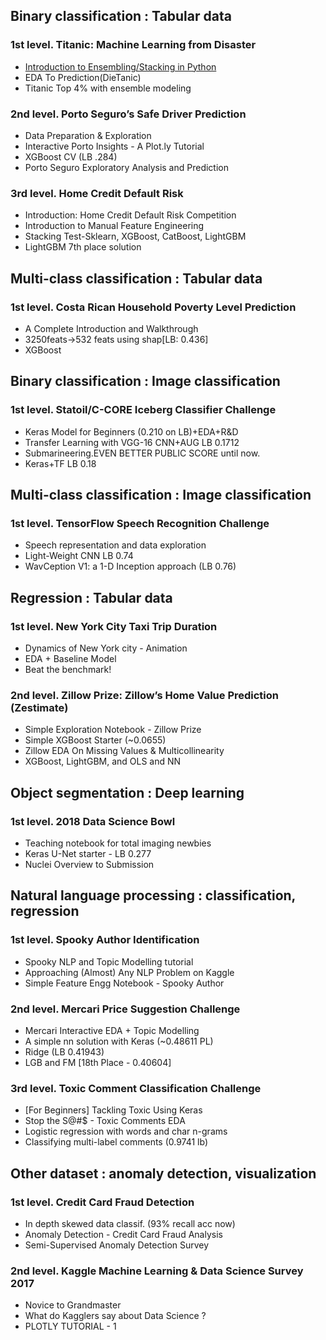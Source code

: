 
## Binary classification : Tabular data
### 1st level. Titanic: Machine Learning from Disaster  
- [Introduction to Ensembling/Stacking in Python](https://www.kaggle.com/arthurtok/introduction-to-ensembling-stacking-in-python)  
- EDA To Prediction(DieTanic)  
- Titanic Top 4% with ensemble modeling  
### 2nd level. Porto Seguro’s Safe Driver Prediction
- Data Preparation & Exploration
- Interactive Porto Insights - A Plot.ly Tutorial
- XGBoost CV (LB .284)
- Porto Seguro Exploratory Analysis and Prediction
### 3rd level. Home Credit Default Risk
- Introduction: Home Credit Default Risk Competition
- Introduction to Manual Feature Engineering
- Stacking Test-Sklearn, XGBoost, CatBoost, LightGBM
- LightGBM 7th place solution
## Multi-class classification : Tabular data
### 1st level. Costa Rican Household Poverty Level Prediction
- A Complete Introduction and Walkthrough
- 3250feats->532 feats using shap[LB: 0.436]
- XGBoost
## Binary classification : Image classification
### 1st level. Statoil/C-CORE Iceberg Classifier Challenge
- Keras Model for Beginners (0.210 on LB)+EDA+R&D
- Transfer Learning with VGG-16 CNN+AUG LB 0.1712
- Submarineering.EVEN BETTER PUBLIC SCORE until now.
- Keras+TF LB 0.18
## Multi-class classification : Image classification
### 1st level. TensorFlow Speech Recognition Challenge
- Speech representation and data exploration
- Light-Weight CNN LB 0.74
- WavCeption V1: a 1-D Inception approach (LB 0.76)
## Regression : Tabular data
### 1st level. New York City Taxi Trip Duration
- Dynamics of New York city - Animation
- EDA + Baseline Model
- Beat the benchmark!
### 2nd level. Zillow Prize: Zillow’s Home Value Prediction (Zestimate)
- Simple Exploration Notebook - Zillow Prize
- Simple XGBoost Starter (~0.0655)
- Zillow EDA On Missing Values & Multicollinearity
- XGBoost, LightGBM, and OLS and NN
## Object segmentation : Deep learning
### 1st level. 2018 Data Science Bowl
- Teaching notebook for total imaging newbies
- Keras U-Net starter - LB 0.277
- Nuclei Overview to Submission
## Natural language processing : classification, regression
### 1st level. Spooky Author Identification
- Spooky NLP and Topic Modelling tutorial
- Approaching (Almost) Any NLP Problem on Kaggle
- Simple Feature Engg Notebook - Spooky Author
### 2nd level. Mercari Price Suggestion Challenge
- Mercari Interactive EDA + Topic Modelling
- A simple nn solution with Keras (~0.48611 PL)
- Ridge (LB 0.41943)
- LGB and FM [18th Place - 0.40604]
### 3rd level. Toxic Comment Classification Challenge
- [For Beginners] Tackling Toxic Using Keras
- Stop the S@#$ - Toxic Comments EDA
- Logistic regression with words and char n-grams
- Classifying multi-label comments (0.9741 lb)
## Other dataset : anomaly detection, visualization
### 1st level. Credit Card Fraud Detection
- In depth skewed data classif. (93% recall acc now)
- Anomaly Detection - Credit Card Fraud Analysis
- Semi-Supervised Anomaly Detection Survey
### 2nd level. Kaggle Machine Learning & Data Science Survey 2017
- Novice to Grandmaster
- What do Kagglers say about Data Science ?
- PLOTLY TUTORIAL - 1
